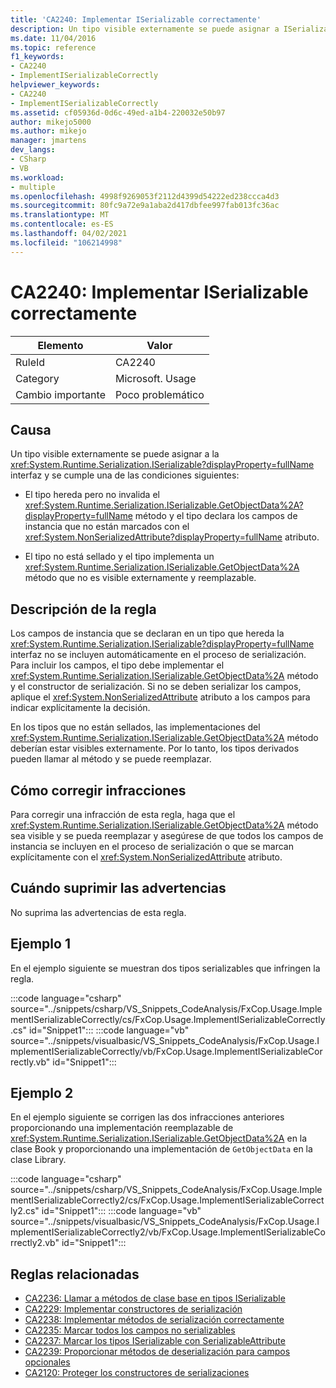 ```yaml
---
title: 'CA2240: Implementar ISerializable correctamente'
description: Un tipo visible externamente se puede asignar a ISerializable y el tipo hereda pero no invalida GetObjectData y el tipo declara campos de instancia que no están marcados con el atributo System. NonSerializedAttribute; o bien, el tipo no está sellado y el tipo implementa un método GetObjectData que no es visible externamente y reemplazable.
ms.date: 11/04/2016
ms.topic: reference
f1_keywords:
- CA2240
- ImplementISerializableCorrectly
helpviewer_keywords:
- CA2240
- ImplementISerializableCorrectly
ms.assetid: cf05936d-0d6c-49ed-a1b4-220032e50b97
author: mikejo5000
ms.author: mikejo
manager: jmartens
dev_langs:
- CSharp
- VB
ms.workload:
- multiple
ms.openlocfilehash: 4998f9269053f2112d4399d54222ed238ccca4d3
ms.sourcegitcommit: 80fc9a72e9a1aba2d417dbfee997fab013fc36ac
ms.translationtype: MT
ms.contentlocale: es-ES
ms.lasthandoff: 04/02/2021
ms.locfileid: "106214998"
---
```

# <a name="ca2240-implement-iserializable-correctly"></a>CA2240: Implementar ISerializable correctamente

|Elemento|Valor|
|-|-|
|RuleId|CA2240|
|Category|Microsoft. Usage|
|Cambio importante|Poco problemático|

## <a name="cause"></a>Causa

Un tipo visible externamente se puede asignar a la <xref:System.Runtime.Serialization.ISerializable?displayProperty=fullName> interfaz y se cumple una de las condiciones siguientes:

- El tipo hereda pero no invalida el <xref:System.Runtime.Serialization.ISerializable.GetObjectData%2A?displayProperty=fullName> método y el tipo declara los campos de instancia que no están marcados con el <xref:System.NonSerializedAttribute?displayProperty=fullName> atributo.

- El tipo no está sellado y el tipo implementa un <xref:System.Runtime.Serialization.ISerializable.GetObjectData%2A> método que no es visible externamente y reemplazable.

## <a name="rule-description"></a>Descripción de la regla
Los campos de instancia que se declaran en un tipo que hereda la <xref:System.Runtime.Serialization.ISerializable?displayProperty=fullName> interfaz no se incluyen automáticamente en el proceso de serialización. Para incluir los campos, el tipo debe implementar el <xref:System.Runtime.Serialization.ISerializable.GetObjectData%2A> método y el constructor de serialización. Si no se deben serializar los campos, aplique el <xref:System.NonSerializedAttribute> atributo a los campos para indicar explícitamente la decisión.

En los tipos que no están sellados, las implementaciones del <xref:System.Runtime.Serialization.ISerializable.GetObjectData%2A> método deberían estar visibles externamente. Por lo tanto, los tipos derivados pueden llamar al método y se puede reemplazar.

## <a name="how-to-fix-violations"></a>Cómo corregir infracciones
Para corregir una infracción de esta regla, haga que el <xref:System.Runtime.Serialization.ISerializable.GetObjectData%2A> método sea visible y se pueda reemplazar y asegúrese de que todos los campos de instancia se incluyen en el proceso de serialización o que se marcan explícitamente con el <xref:System.NonSerializedAttribute> atributo.

## <a name="when-to-suppress-warnings"></a>Cuándo suprimir las advertencias
No suprima las advertencias de esta regla.

## <a name="example-1"></a>Ejemplo 1
En el ejemplo siguiente se muestran dos tipos serializables que infringen la regla.

:::code language="csharp" source="../snippets/csharp/VS_Snippets_CodeAnalysis/FxCop.Usage.ImplementISerializableCorrectly/cs/FxCop.Usage.ImplementISerializableCorrectly.cs" id="Snippet1":::
:::code language="vb" source="../snippets/visualbasic/VS_Snippets_CodeAnalysis/FxCop.Usage.ImplementISerializableCorrectly/vb/FxCop.Usage.ImplementISerializableCorrectly.vb" id="Snippet1":::

## <a name="example-2"></a>Ejemplo 2
En el ejemplo siguiente se corrigen las dos infracciones anteriores proporcionando una implementación reemplazable de <xref:System.Runtime.Serialization.ISerializable.GetObjectData%2A> en la clase Book y proporcionando una implementación de `GetObjectData` en la clase Library.

:::code language="csharp" source="../snippets/csharp/VS_Snippets_CodeAnalysis/FxCop.Usage.ImplementISerializableCorrectly2/cs/FxCop.Usage.ImplementISerializableCorrectly2.cs" id="Snippet1":::
:::code language="vb" source="../snippets/visualbasic/VS_Snippets_CodeAnalysis/FxCop.Usage.ImplementISerializableCorrectly2/vb/FxCop.Usage.ImplementISerializableCorrectly2.vb" id="Snippet1":::


## <a name="related-rules"></a>Reglas relacionadas

- [CA2236: Llamar a métodos de clase base en tipos ISerializable](../code-quality/ca2236.md)
- [CA2229: Implementar constructores de serialización](/dotnet/fundamentals/code-analysis/quality-rules/ca2229)
- [CA2238: Implementar métodos de serialización correctamente](../code-quality/ca2238.md)
- [CA2235: Marcar todos los campos no serializables](/dotnet/fundamentals/code-analysis/quality-rules/ca2235)
- [CA2237: Marcar los tipos ISerializable con SerializableAttribute](/dotnet/fundamentals/code-analysis/quality-rules/ca2237)
- [CA2239: Proporcionar métodos de deserialización para campos opcionales](../code-quality/ca2239.md)
- [CA2120: Proteger los constructores de serializaciones](../code-quality/ca2120.md)
